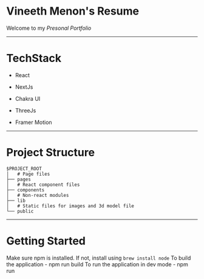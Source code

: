 # Vineeth Menon's Resume

Welcome to my _Presonal Portfolio_

---

# TechStack

- React

- NextJs

- Chakra UI

- ThreeJs

- Framer Motion

---

# Project Structure

```
$PROJECT_ROOT
│   # Page files
├── pages
│   # React component files
├── components
│   # Non-react modules
├── lib
│   # Static files for images and 3d model file
└── public
```

---

# Getting Started

Make sure npm is installed. If not, install using `brew install node`
To build the application - npm run build
To run the application in dev mode - npm run
